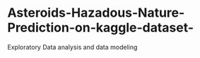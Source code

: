 # Asteroids-Hazadous-Nature-Prediction-on-kaggle-dataset-
Exploratory Data analysis and data modeling
